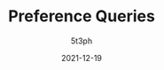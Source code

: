 ---
author: 5t3ph
date: 2021-12-19
permalink: false
tags:
  - css
target_url: https://12daysofweb.dev/2021/preference-queries/
title: Preference Queries
---